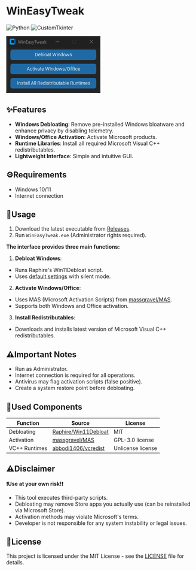 # WinEasyTweak

![Python](https://img.shields.io/badge/Python-3.7%2B-blue) ![CustomTkinter](https://img.shields.io/badge/CustomTkinter-UI-yellowgreen)

![Screenshot](https://github.com/Slav4ik555/WinEasyTweak/blob/master/assets/img/screenshot.png)

## ✨Features

- **Windows Debloating**: Remove pre-installed Windows bloatware and enhance privacy by disabling telemetry.
- **Windows/Office Activation**: Activate Microsoft products.
- **Runtime Libraries**: Install all required Microsoft Visual C++ redistributables.
- **Lightweight Interface**: Simple and intuitive GUI.

## ⚙️Requirements

- Windows 10/11
- Internet connection

## 🚀Usage

1. Download the latest executable from [Releases](https://github.com/yourusername/WinEasyTweak/releases).
2. Run `WinEasyTweak.exe` (Administrator rights required).

**The interface provides three main functions:**

1. **Debloat Windows**:
  
  - Runs Raphire's Win11Debloat script.
  - Uses [default settings](https://github.com/Raphire/Win11Debloat?tab=readme-ov-file#changes-included-in-the-default-mode) with silent mode.
2. **Activate Windows/Office**:
  
  - Uses MAS (Microsoft Activation Scripts) from [massgravel/MAS](https://github.com/massgravel/Microsoft-Activation-Scripts).
  - Supports both Windows and Office activation.
3. **Install Redistributables**:
  
  - Downloads and installs latest version of Microsoft Visual C++ redistributables.

## ⚠️Important Notes

- Run as Administrator.
- Internet connection is required for all operations.
- Antivirus may flag activation scripts (false positive).
- Create a system restore point before debloating.

## 🔌Used Components

| Function | Source | License |
| --- | --- | --- |
| Debloating | [Raphire/Win11Debloat](https://github.com/Raphire/Win11Debloat) | MIT |
| Activation | [massgravel/MAS](https://github.com/massgravel/Microsoft-Activation-Scripts) | GPL-3.0 license |
| VC++ Runtimes | [abbodi1406/vcredist](https://github.com/abbodi1406/vcredist) | Unlicense license |

## ⚠️Disclaimer

**❗Use at your own risk!❗**

- This tool executes third-party scripts.
- Debloating may remove Store apps you actually use (can be reinstalled via Microsoft Store).
- Activation methods may violate Microsoft's terms.
- Developer is not responsible for any system instability or legal issues.

## 📜License

This project is licensed under the MIT License - see the [LICENSE](LICENSE) file for details.
